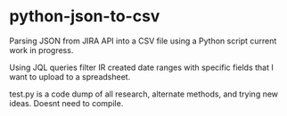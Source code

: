 # python-json-to-csv
Parsing JSON from JIRA API into a CSV file using a Python script current work in progress. 

Using JQL queries filter IR created date ranges with specific fields that I want to upload to a spreadsheet.

test.py is a code dump of all research, alternate methods, and trying new ideas. Doesnt need to compile. 





